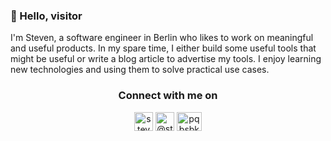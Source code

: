 ### 👋 Hello, visitor

I'm Steven, a software engineer in Berlin who likes to work on meaningful and useful products. In my spare time, I either build some useful tools that might be useful or write a blog article to advertise my tools. I enjoy learning new technologies and using them to solve practical use cases.

<h3 align="center">Connect with me on</h3>
<p align="center"> 
<a href="https://linkedin.com/in/steven-mi" target="blank"><img align="center" src="https://cdn.jsdelivr.net/npm/simple-icons@3.0.1/icons/linkedin.svg" alt="steven-mi" height="30" width="30" /></a>
<a href="https://medium.com/@stevenmi" target="blank"><img align="center" src="https://cdn.jsdelivr.net/npm/simple-icons@3.0.1/icons/medium.svg" alt="@stevenmi" height="30" width="30" /></a>
<a href="https://twitter.com/pqbsbk" target="blank"><img align="center" src="https://cdn.jsdelivr.net/npm/simple-icons@3.0.1/icons/twitter.svg" alt="pqbsbk" height="30" width="40" /></a>
</p>
